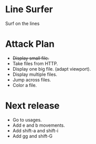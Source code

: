 # Line Surfer

Surf on the lines

# Attack Plan

- ~~Display small file.~~
- Take files from HTTP.
- Display one big file. (adapt viewport).
- Display multiple files.
- Jump across files.
- Color a file.

# Next release

- Go to usages.
- Add e and b movements.
- Add shift-a and shift-i
- Add gg and shift-G
